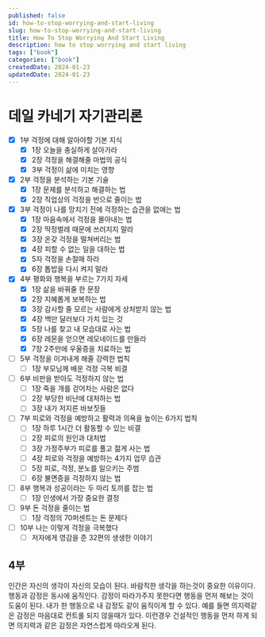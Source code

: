 ```yaml
---
published: false
id: how-to-stop-worrying-and-start-living
slug: how-to-stop-worrying-and-start-living
title: How To Stop Worrying And Start Living
description: how to stop worrying and start living
tags: ["book"]
categories: ["book"]
createdDate: 2024-01-23
updatedDate: 2024-01-23
---
```


# 데일 카네기 자기관리론

- [X] 1부 걱정에 대해 알아야할 기본 지식
  - [X] 1장 오늘을 충실하게 살아가라
  - [X] 2장 걱정을 해결해줄 마법의 공식
  - [X] 3부 걱정이 삶에 미치는 영향
- [X] 2부 걱정을 분석하는 기본 기술
  - [X] 1장 문제를 분석하고 해결하는 법
  - [X] 2장 직업상의 걱정을 반으로 줄이는 법
- [X] 3부 걱정이 나를 망치기 전에 걱정하는 습관을 없애는 법
  - [X] 1장 마음속에서 걱정을 몰아내는 법
  - [X] 2장 딱정벌레 때문에 쓰러지지 말라
  - [X] 3장 온갖 걱정을 떨쳐버리는 법
  - [X] 4장 피할 수 없는 일을 대하는 법
  - [X] 5자 걱정을 손절매 하라
  - [X] 6장 톱밥을 다시 켜지 말라
- [X] 4부 평화와 행복을 부르는 7가지 자세
  - [X] 1장 삶을 바꿔줄 한 문장
  - [X] 2장 지혜롭게 보복하는 법
  - [X] 3장 감사할 줄 모르는 사람에게 상처받지 않는 법
  - [X] 4장 백만 달러보다 가치 있는 것
  - [X] 5장 나를 찾고 내 모습대로 사는 법
  - [X] 6장 레몬을 얻으면 레모네이드를 만들라
  - [X] 7장 2주만에 우울증을 치료하는 법
- [ ] 5부 걱정을 이겨내게 해줄 강력한 법칙
  - [ ] 1장 부모님께 배운 걱정 극복 비결
- [ ] 6부 비판을 받아도 걱정하지 않는 법
  - [ ] 1장 죽을 개를 걷어차는 사람은 없다
  - [ ] 2장 부당한 비난에 대처하는 법
  - [ ] 3장 내가 저지른 바보짓들
- [ ] 7부 피로와 걱정을 예방하고 활력과 의욕을 높이는 6가지 법칙
  - [ ] 1장 하루 1시간 더 활동할 수 있는 비결
  - [ ] 2장 피로의 원인과 대처법
  - [ ] 3장 가정주부가 피로를 풀고 젊게 사는 법
  - [ ] 4장 피로와 걱정을 예방하는 4가지 업무 습관
  - [ ] 5장 피로, 걱정, 분노를 일으키는 주범
  - [ ] 6장 불면증을 걱정하지 않는 법
- [ ] 8부 행복과 성공이라는 두 마리 토끼를 잡는 법
  - [ ] 1장 인생에서 가장 중요한 결정
- [ ] 9부 돈 걱정을 줄이는 법
  - [ ] 1장 걱정의 70퍼센트는 돈 문제다
- [ ] 10부 나는 이렇게 걱정을 극복했다
  - [ ] 저자에게 영감을 준 32편의 생생한 이야기

## 4부
인간은 자신의 생각이 자신의 모습이 된다. 바람직한 생각을 하는것이 중요한 이유이다.
행동과 감정은 동시에 움직인다. 감정이 따라가주지 못한다면 행동을 먼저 해보는 것이 도움이 된다.
내가 한 행동으로 내 감정도 같이 움직이게 할 수 있다. 예를 들면 의지력같은 감정은 마음대로 컨트롤 되지 않을때가 있다.
이런경우 건설적인 행동을 먼저 하게 되면 의지력과 같은 감정은 자연스럽게 따라오게 된다.

